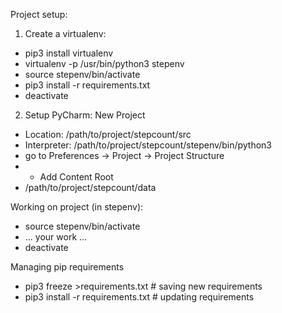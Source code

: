 Project setup:
1. Create a virtualenv:
* pip3 install virtualenv
* virtualenv -p /usr/bin/python3 stepenv
* source stepenv/bin/activate
* pip3 install -r requirements.txt
* deactivate
2. Setup PyCharm:
New Project
* Location: /path/to/project/stepcount/src
* Interpreter: /path/to/project/stepcount/stepenv/bin/python3
* go to Preferences -> Project -> Project Structure
* + Add Content Root
* /path/to/project/stepcount/data


Working on project (in stepenv):
* source stepenv/bin/activate
* ... your work ...
* deactivate

Managing pip requirements
* pip3 freeze >requirements.txt # saving new requirements
* pip3 install -r requirements.txt # updating requirements
